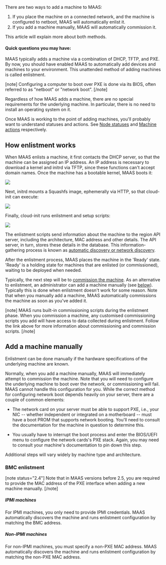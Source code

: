 <!-- deb-2-7-cli
||2.7|2.8|2.9|
|-----:|:-----:|:-----:|:-----:|
|Snap|[CLI](add-machines-snap-2-7-cli/2274) ~ [UI](add-machines-snap-2-7-ui/2275)|[CLI](add-machines-snap-2-8-cli/2276) ~ [UI](add-machines-snap-2-8-ui/2277)|[CLI](add-machines-snap-2-9-cli/2278) ~ [UI](add-machines-snap-2-9-ui/2279)|
|Packages|**CLI** ~ [UI](add-machines-deb-2-7-ui/2281)|[CLI](add-machines-deb-2-8-cli/2282) ~ [UI](add-machines-deb-2-8-ui/2283)|[CLI](add-machines-deb-2-9-cli/2284) ~ [UI](add-machines-deb-2-9-ui/2285)|
 deb-2-7-cli -->

<!-- deb-2-7-ui
||2.7|2.8|2.9|
|-----:|:-----:|:-----:|:-----:|
|Snap|[CLI](add-machines-snap-2-7-cli/2274) ~ [UI](add-machines-snap-2-7-ui/2275)|[CLI](add-machines-snap-2-8-cli/2276) ~ [UI](add-machines-snap-2-8-ui/2277)|[CLI](add-machines-snap-2-9-cli/2278) ~ [UI](add-machines-snap-2-9-ui/2279)|
|Packages|[CLI](add-machines-deb-2-7-cli/2280) ~ |**UI**|[CLI](add-machines-deb-2-8-cli/2282) ~ [UI](add-machines-deb-2-8-ui/2283)|[CLI](add-machines-deb-2-9-cli/2284) ~ [UI](add-machines-deb-2-9-ui/2285)|
 deb-2-7-ui -->

<!-- deb-2-8-cli
||2.7|2.8|2.9|
|-----:|:-----:|:-----:|:-----:|
|Snap|[CLI](add-machines-snap-2-7-cli/2274) ~ [UI](add-machines-snap-2-7-ui/2275)|[CLI](add-machines-snap-2-8-cli/2276) ~ [UI](add-machines-snap-2-8-ui/2277)|[CLI](add-machines-snap-2-9-cli/2278) ~ [UI](add-machines-snap-2-9-ui/2279)|
|Packages|[CLI](add-machines-deb-2-7-cli/2280) ~ [UI](add-machines-deb-2-7-ui/2281)||**CLI** ~ [UI](add-machines-deb-2-8-ui/2283)|[CLI](add-machines-deb-2-9-cli/2284) ~ [UI](add-machines-deb-2-9-ui/2285)|
 deb-2-8-cli -->

<!-- deb-2-8-ui
||2.7|2.8|2.9|
|-----:|:-----:|:-----:|:-----:|
|Snap|[CLI](add-machines-snap-2-7-cli/2274) ~ [UI](add-machines-snap-2-7-ui/2275)|[CLI](add-machines-snap-2-8-cli/2276) ~ [UI](add-machines-snap-2-8-ui/2277)|[CLI](add-machines-snap-2-9-cli/2278) ~ [UI](add-machines-snap-2-9-ui/2279)|
|Packages|[CLI](add-machines-deb-2-7-cli/2280) ~ [UI](add-machines-deb-2-7-ui/2281)|[CLI](add-machines-deb-2-8-cli/2282) ~ |**UI**|[CLI](add-machines-deb-2-9-cli/2284) ~ [UI](add-machines-deb-2-9-ui/2285)|
 deb-2-8-ui -->

<!-- deb-2-9-cli
||2.7|2.8|2.9|
|-----:|:-----:|:-----:|:-----:|
|Snap|[CLI](add-machines-snap-2-7-cli/2274) ~ [UI](add-machines-snap-2-7-ui/2275)|[CLI](add-machines-snap-2-8-cli/2276) ~ [UI](add-machines-snap-2-8-ui/2277)|[CLI](add-machines-snap-2-9-cli/2278) ~ [UI](add-machines-snap-2-9-ui/2279)|
|Packages|[CLI](add-machines-deb-2-7-cli/2280) ~ [UI](add-machines-deb-2-7-ui/2281)|[CLI](add-machines-deb-2-8-cli/2282) ~ [UI](add-machines-deb-2-8-ui/2283)||**CLI** ~ [UI](add-machines-deb-2-9-ui/2285)|
 deb-2-9-cli -->

<!-- deb-2-9-ui
||2.7|2.8|2.9|
|-----:|:-----:|:-----:|:-----:|
|Snap|[CLI](add-machines-snap-2-7-cli/2274) ~ [UI](add-machines-snap-2-7-ui/2275)|[CLI](add-machines-snap-2-8-cli/2276) ~ [UI](add-machines-snap-2-8-ui/2277)|[CLI](add-machines-snap-2-9-cli/2278) ~ [UI](add-machines-snap-2-9-ui/2279)|
|Packages|[CLI](add-machines-deb-2-7-cli/2280) ~ [UI](add-machines-deb-2-7-ui/2281)|[CLI](add-machines-deb-2-8-cli/2282) ~ [UI](add-machines-deb-2-8-ui/2283)|[CLI](add-machines-deb-2-9-cli/2284) ~ |**UI**|
 deb-2-9-ui -->

<!-- snap-2-7-cli
||2.7|2.8|2.9|
|-----:|:-----:|:-----:|:-----:|
|Snap|**CLI** ~ [UI](add-machines-snap-2-7-ui/2275)|[CLI](add-machines-snap-2-8-cli/2276) ~ [UI](add-machines-snap-2-8-ui/2277)|[CLI](add-machines-snap-2-9-cli/2278) ~ [UI](add-machines-snap-2-9-ui/2279)|
|Packages|[CLI](add-machines-deb-2-7-cli/2280) ~ [UI](add-machines-deb-2-7-ui/2281)|[CLI](add-machines-deb-2-8-cli/2282) ~ [UI](add-machines-deb-2-8-ui/2283)|[CLI](add-machines-deb-2-9-cli/2284) ~ [UI](add-machines-deb-2-9-ui/2285)|
 snap-2-7-cli -->

<!-- snap-2-7-ui
||2.7|2.8|2.9|
|-----:|:-----:|:-----:|:-----:|
|Snap|[CLI](add-machines-snap-2-7-cli/2274) ~ |**UI**|[CLI](add-machines-snap-2-8-cli/2276) ~ [UI](add-machines-snap-2-8-ui/2277)|[CLI](add-machines-snap-2-9-cli/2278) ~ [UI](add-machines-snap-2-9-ui/2279)|
|Packages|[CLI](add-machines-deb-2-7-cli/2280) ~ [UI](add-machines-deb-2-7-ui/2281)|[CLI](add-machines-deb-2-8-cli/2282) ~ [UI](add-machines-deb-2-8-ui/2283)|[CLI](add-machines-deb-2-9-cli/2284) ~ [UI](add-machines-deb-2-9-ui/2285)|
 snap-2-7-ui -->

<!-- snap-2-8-cli
||2.7|2.8|2.9|
|-----:|:-----:|:-----:|:-----:|
|Snap|[CLI](add-machines-snap-2-7-cli/2274) ~ [UI](add-machines-snap-2-7-ui/2275)||**CLI** ~ [UI](add-machines-snap-2-8-ui/2277)|[CLI](add-machines-snap-2-9-cli/2278) ~ [UI](add-machines-snap-2-9-ui/2279)|
|Packages|[CLI](add-machines-deb-2-7-cli/2280) ~ [UI](add-machines-deb-2-7-ui/2281)|[CLI](add-machines-deb-2-8-cli/2282) ~ [UI](add-machines-deb-2-8-ui/2283)|[CLI](add-machines-deb-2-9-cli/2284) ~ [UI](add-machines-deb-2-9-ui/2285)|
 snap-2-8-cli -->

<!-- snap-2-8-ui
||2.7|2.8|2.9|
|-----:|:-----:|:-----:|:-----:|
|Snap|[CLI](add-machines-snap-2-7-cli/2274) ~ [UI](add-machines-snap-2-7-ui/2275)|[CLI](add-machines-snap-2-8-cli/2276) ~ |**UI**|[CLI](add-machines-snap-2-9-cli/2278) ~ [UI](add-machines-snap-2-9-ui/2279)|
|Packages|[CLI](add-machines-deb-2-7-cli/2280) ~ [UI](add-machines-deb-2-7-ui/2281)|[CLI](add-machines-deb-2-8-cli/2282) ~ [UI](add-machines-deb-2-8-ui/2283)|[CLI](add-machines-deb-2-9-cli/2284) ~ [UI](add-machines-deb-2-9-ui/2285)|
 snap-2-8-ui -->

<!-- snap-2-9-cli
||2.7|2.8|2.9|
|-----:|:-----:|:-----:|:-----:|
|Snap|[CLI](add-machines-snap-2-7-cli/2274) ~ [UI](add-machines-snap-2-7-ui/2275)|[CLI](add-machines-snap-2-8-cli/2276) ~ [UI](add-machines-snap-2-8-ui/2277)||**CLI** ~ [UI](add-machines-snap-2-9-ui/2279)|
|Packages|[CLI](add-machines-deb-2-7-cli/2280) ~ [UI](add-machines-deb-2-7-ui/2281)|[CLI](add-machines-deb-2-8-cli/2282) ~ [UI](add-machines-deb-2-8-ui/2283)|[CLI](add-machines-deb-2-9-cli/2284) ~ [UI](add-machines-deb-2-9-ui/2285)|
 snap-2-9-cli -->

<!-- snap-2-9-ui
||2.7|2.8|2.9|
|-----:|:-----:|:-----:|:-----:|
|Snap|[CLI](add-machines-snap-2-7-cli/2274) ~ [UI](add-machines-snap-2-7-ui/2275)|[CLI](add-machines-snap-2-8-cli/2276) ~ [UI](add-machines-snap-2-8-ui/2277)|[CLI](add-machines-snap-2-9-cli/2278) ~ |**UI**|
|Packages|[CLI](add-machines-deb-2-7-cli/2280) ~ [UI](add-machines-deb-2-7-ui/2281)|[CLI](add-machines-deb-2-8-cli/2282) ~ [UI](add-machines-deb-2-8-ui/2283)|[CLI](add-machines-deb-2-9-cli/2284) ~ [UI](add-machines-deb-2-9-ui/2285)|
 snap-2-9-ui -->

There are two ways to add a machine to MAAS:

1. If you place the machine on a connected network, and the machine is configured to netboot, MAAS will automatically enlist it.
2. If you add a machine manually, MAAS will automatically commission it.

This article will explain more about both methods.

#### Quick questions you may have:

<!-- vanilla 2-7-ui 2-8-ui
* [How does enlistment work?](/t/add-machines/821#heading--enlistment)
* [How do VM host nodes work?](/t/introduction-to-vm-hosting/1524)
* [How do I add virtual machines?](https://discourse.maas.io/t/adding-a-vm-host/1549)
* [How do I add a machine manually?](/t/add-machines/821#heading--add-a-node-manually)
* [How do I add a machine via a chassis?](/t/add-machines/821#heading--add-nodes-via-a-chassis)
vanilla 2-7-ui 2-8-ui -->

<!-- cli
* [How does enlistment work?](/t/add-machines/821#heading--enlistment)
* [How do VM host nodes work?](/t/introduction-to-vm-hosting/1524)
* [How do I add virtual machines?](https://discourse.maas.io/t/adding-a-vm-host/1549)
* [How do I add a machine manually?](/t/add-machines/821#heading--add-a-node-manually)
cli -->

MAAS typically adds a machine via a combination of DHCP, TFTP, and PXE. By now, you should have enabled MAAS to automatically add devices and machines to your environment. This unattended method of adding machines is called enlistment.

[note]
Configuring a computer to boot over PXE is done via its BIOS, often referred to as "netboot" or "network boot".
[/note]

Regardless of how MAAS adds a machine, there are no special requirements for the underlying machine. In particular, there is no need to install an operating system on it.

Once MAAS is working to the point of adding machines, you'll probably want to understand statuses and actions. See [Node statuses](/t/concepts-and-terms/785#heading--node-statuses) and [Machine actions](/t/concepts-and-terms/785#heading--machine-actions) respectively.

<h2 id="heading--enlistment">How enlistment works</h2>

When MAAS enlists a machine, it first contacts the DHCP server, so that the machine can be assigned an IP address.  An IP address is necessary to download a kernel and initrd via TFTP, since these functions can't accept domain names.  Once the machine has a bootable kernel, MAAS boots it:

<a href="https://discourse.maas.io/uploads/default/original/1X/76f7113545e6950fec60bdeac06cfaf79b14b3ff.jpeg" target = "_blank"><img src="https://discourse.maas.io/uploads/default/original/1X/76f7113545e6950fec60bdeac06cfaf79b14b3ff.jpeg"></a> 

Next, initrd mounts a Squashfs image, ephemerally via HTTP, so that cloud-init can execute:

<a href="https://discourse.maas.io/uploads/default/original/1X/500f9bd2d070790a4007085705035366bee88a4a.jpeg" target = "_blank"><img src="https://discourse.maas.io/uploads/default/original/1X/500f9bd2d070790a4007085705035366bee88a4a.jpeg"></a> 

Finally, cloud-init runs enlistment and setup scripts:

<a href="https://discourse.maas.io/uploads/default/original/1X/bd87f78c8ee668a22640bf15607c9e3e532d46bb.jpeg" target = "_blank"><img src="https://discourse.maas.io/uploads/default/original/1X/bd87f78c8ee668a22640bf15607c9e3e532d46bb.jpeg"></a> 

The enlistment scripts send information about the machine to the region API server, including the architecture, MAC address and other details.  The API server, in turn, stores these details in the database. This information-gathering process is known as [automatic discovery or network discovery](/t/network-discovery/758).

After the enlistment process, MAAS places the machine in the 'Ready' state.  'Ready' is a holding state for machines that are enlisted (or commissioned), waiting to be deployed when needed.

Typically, the next step will be to [commission the machine](/t/commission-machines/822). As an alternative to enlistment, an administrator can add a machine manually (see [below](#heading--add-a-node-manually)). Typically this is done when enlistment doesn't work for some reason. Note that when you manually add a machine, MAAS automatically commissions the machine as soon as you've added it.

[note]
MAAS runs built-in commissioning scripts during the enlistment phase. When you commission a machine, any customised commissioning scripts you add will have access to data collected during enlistment. Follow the link above for more information about commissioning and commission scripts.
[/note]

<h2 id="heading--add-a-node-manually">Add a machine manually</h2>

Enlistment can be done manually if the hardware specifications of the underlying machine are known.

<!-- 2-7-ui
On the 'Machines' page of the web UI, click the 'Add hardware' button and then select 'Machine'.

Fill in the form and hit 'Save machine'. In this example, you are adding an IPMI machine:

<a href="https://assets.ubuntu.com/v1/20aa36b2-nodes-add__2.5_add-node-manually.png" target = "_blank"><img src="https://assets.ubuntu.com/v1/20aa36b2-nodes-add__2.5_add-node-manually.png"></a>

The fields on the "Add machine" screen are as follows:

* **Machine name**: This field is used to identify the machine to the user.  It can be set to anything, though it is often set to the MAC address of the machine in question.  This field is optional, in that MAAS will assign a unique, nonsense name if you leave it blank.  You can change this nonsense name later, if desired.

* **Domain**: This field sets the domain name of the domain managed by MAAS.  It can be set to anything; MAAS assigns the domain name "maas" by default.

* **Architecture**: This field refers to the architecture of the machine being added.

* **Minimum Kernal**: This field supplies a dropdown of possible kernels available for deployment on this machine.

* **Zone**: This field allows you to set the availability zone, selected from AZs that you have already created (if any).

* **Resource pool**: This field allows you to set the resource pool for this machine, selected from pools you have already created (if any).

* **MAC Address**: You should fill in this field with the MAC address of the machine you are adding.  Note that the MAC address entered here must use a colon (":") separator, although some MAC addresses are written with dash ("-") separators.

* **Power type**: You must select the power type supported by the machine you are adding, and fill in additional required fields that appear.  See [Power management](/t/power-management/830) for details on the availabile power types and the relevant parameters for each type.
2-7-ui -->

<!-- 2-8-ui vanilla
On the 'Machines' page of the web UI, click the 'Add hardware' button and then select 'Machine'.

Fill in the form and hit 'Save machine'. In this example, you are adding an IPMI machine:

<a href="https://discourse.maas.io/uploads/default/original/1X/faebe2fb37cd73252eaf9521ed1bcf31fb0e76f6.jpeg" target = "_blank"><img src="https://discourse.maas.io/uploads/default/original/1X/faebe2fb37cd73252eaf9521ed1bcf31fb0e76f6.jpeg"></a>

The fields on the "Add machine" screen are as follows:

* **Machine name**: This field is used to identify the machine to the user.  It can be set to anything, though it is often set to the MAC address of the machine in question.  This field is optional, in that MAAS will assign a unique, nonsense name if you leave it blank.  You can change this nonsense name later, if desired.

* **Domain**: This field sets the domain name of the domain managed by MAAS.  It can be set to anything; MAAS assigns the domain name "maas" by default.

* **Architecture**: This field refers to the architecture of the machine being added.

* **Minimum Kernal**: This field supplies a dropdown of possible kernels available for deployment on this machine.

* **Zone**: This field allows you to set the availability zone, selected from AZs that you have already created (if any).

* **Resource pool**: This field allows you to set the resource pool for this machine, selected from pools you have already created (if any).

* **MAC Address**: You should fill in this field with the MAC address of the machine you are adding.  Note that the MAC address entered here must use a colon (":") separator, although some MAC addresses are written with dash ("-") separators.

* **Power type**: You must select the power type supported by the machine you are adding, and fill in additional required fields that appear.  See [Power management](/t/power-management/830) for details on the availabile power types and the relevant parameters for each type.
2-8-ui vanilla -->

<!-- cli
At the command line, enter the following information:

```
stormrider@wintermute:~$ maas admin machines create \
> architecture=$ARCH \
> max_addresses=$MAC_ADDRESS \
> power_type=$POWER_TYPE \
> power_parameters_power_id=$POWER_ID \
> power_parameters_power_address=$POWER_ADDRESS \
> power_parameters_power_pass=$POWER_PASSWORD
```

When you enter the command (substituting the `$...` parameters for your own particulars), the screen will pause for a moment, and then return a stream of JSON relating to the added machine.

Here's an example with a local laptop MAAS install, using KVMs as virtual machines:

```
stormrider@wintermute:~$ maas admin machines create \
> architecture=amd64 \
> max_addresses=52:54:00:6f:b4:af \
> power_type=virsh \
> power_parameters_power_id=50f6cca2-5d89-43b9-941c-90c9fcd7c156 \
> power_parameters_power_address=qemu+ssh://stormrider@192.168.123.1/system \
> power_parameters_power_pass=xxxxxxx
```

There's also a version of this command in a script called [mkmm --kvm](/t/the-cli-cookbook/2218#heading--mkkvm) in the [CLI cookbook](/t/the-cli-cookbook/2218).

The variable fields in the `machines create` command (the `$...` items) are as follows, in this example: 

```
> architecture=$ARCH \
> mac_addresses=$MAC_ADDRESS \
> power_type=$POWER_TYPE \
> power_parameters_power_id=$POWER_ID \
> power_parameters_power_address=$POWER_ADDRESS \
> power_parameters_power_pass=$POWER_PASSWORD
```

* `$ARCH`: This field refers to the architecture of the machine being added, `amd64` in the local laptop example.

* `$MAC_ADDRESS`: This is the MAC address of the boot-enabled NIC for the machine being added.  Note that the MAC address entered here must use a colon (":") separator, although some MAC addresses are written with dash ("-") separators.

* `$POWER_TYPE`: You must select the power type supported by the machine you are adding, and fill in additional required fields that appear.  See [Power management](/t/power-management/830) for details on the availabile power types and the relevant parameters for each type. In this example, we've used a "virsh" power type (a libvirt KVM), but your choice will depend on your hardware.

* `$POWER_ID`: This is generally the UUID of the machine being added.

* `$POWER_ADDRESS/$POWER_PASSWORD`: In the case of a KVM, these are the only parameters that need to be entered.  See [Power types](https://maas.io/docs/api#power-types) in the API reference for details on the availabile power types and the relevant parameters for each type.
cli -->

Normally, when you add a machine manually, MAAS will immediately attempt to commission the machine. Note that you will need to configure the underlying machine to boot over the network, or commissioning will fail. MAAS cannot handle this configuration for you.  While the correct method for configuring network boot depends heavily on your server, there are a couple of common elements:

* The network card on your server must be able to support PXE, i.e., your NIC -- whether independent or integrated on a motherboard -- must have a boot PROM that supports network booting.  You'll need to consult the documentation for the machine in question to determine this.

* You usually have to interrupt the boot process and enter the BIOS/UEFI menu to configure the network cards's PXE stack.  Again, you may need to consult your machine's documentation to pin down this step.

Additional steps will vary widely by machine type and architecture.

<h3 id="heading--bmc-enlistment">BMC enlistment</h3>

[note status="2.4"]
Note that in MAAS versions before 2.5, you are required to provide the MAC address of the PXE interface when adding a new machine manually.
[/note]

##### IPMI machines

For IPMI machines, you only need to provide IPMI credentials. MAAS automatically discovers the machine and runs enlistment configuration by matching the BMC address.

##### Non-IPMI machines

For non-IPMI machines, you must specify a non-PXE MAC address. MAAS automatically discovers the machine and runs enlistment configuration by matching the non-PXE MAC address.

<!-- 2-7-ui
<h2 id="heading--add-nodes-via-a-chassis">Add a machine via a chassis</h2>

Use the chassis feature to add multiple machines at once. To do this, instead of selecting 'Machine' as above, choose 'Chassis' from the drop-down menu. In the following example, MAAS will add all available VMs from the given  virsh address:

<a href="https://assets.ubuntu.com/v1/d5314a8a-nodes-add__2.4_add-node-chassis.png" target = "_blank"><img src="https://assets.ubuntu.com/v1/d5314a8a-nodes-add__2.4_add-node-chassis.png"></a>

The required fields will change based on the type of chassis you choose.

[note]
As with the manual method, the underlying machines will require netbooting.
[/note]

2-7-ui -->

<!-- vanilla 2-8-ui
<h2 id="heading--add-nodes-via-a-chassis">Add a machine via a chassis</h2>

Use the chassis feature to add multiple machines at once. To do this, instead of selecting 'Machine' as above, choose 'Chassis' from the drop-down menu. In the following example, MAAS will add all available VMs from the given  virsh address:

<a href="https://discourse.maas.io/uploads/default/original/1X/e7f88bce68318cf3c6a8e97b4d31d0b6980e0f32.jpeg" target = "_blank"><img src="https://discourse.maas.io/uploads/default/original/1X/e7f88bce68318cf3c6a8e97b4d31d0b6980e0f32.jpeg"></a>

The required fields will change based on the type of chassis you choose.

[note]
As with the manual method, the underlying machines will require netbooting.
[/note]

 vanilla 2-8-ui -->